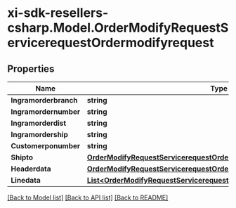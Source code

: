 # xi-sdk-resellers-csharp.Model.OrderModifyRequestServicerequestOrdermodifyrequest

## Properties

Name | Type | Description | Notes
------------ | ------------- | ------------- | -------------
**Ingramorderbranch** | **string** |  | [optional] 
**Ingramordernumber** | **string** |  | [optional] 
**Ingramorderdist** | **string** |  | [optional] 
**Ingramordership** | **string** |  | [optional] 
**Customerponumber** | **string** |  | [optional] 
**Shipto** | [**OrderModifyRequestServicerequestOrdermodifyrequestShipto**](OrderModifyRequestServicerequestOrdermodifyrequestShipto.md) |  | [optional] 
**Headerdata** | [**OrderModifyRequestServicerequestOrdermodifyrequestHeaderdata**](OrderModifyRequestServicerequestOrdermodifyrequestHeaderdata.md) |  | [optional] 
**Linedata** | [**List&lt;OrderModifyRequestServicerequestOrdermodifyrequestLinedataInner&gt;**](OrderModifyRequestServicerequestOrdermodifyrequestLinedataInner.md) |  | [optional] 

[[Back to Model list]](../README.md#documentation-for-models) [[Back to API list]](../README.md#documentation-for-api-endpoints) [[Back to README]](../README.md)

